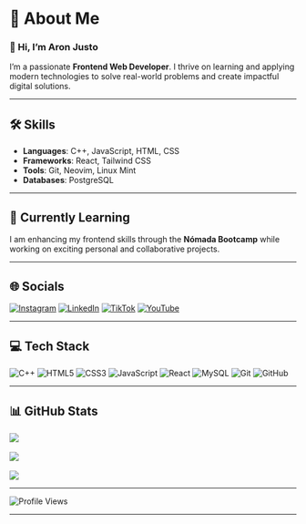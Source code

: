 # 💫 About Me

### 👋 Hi, I’m Aron Justo

I’m a passionate **Frontend Web Developer**. I thrive on learning and applying modern technologies to solve real-world problems and create impactful digital solutions.

---

## 🛠️ Skills

- **Languages**: C++, JavaScript, HTML, CSS  
- **Frameworks**: React, Tailwind CSS  
- **Tools**: Git, Neovim, Linux Mint  
- **Databases**: PostgreSQL  

---

## 🌱 Currently Learning

I am enhancing my frontend skills through the **Nómada Bootcamp** while working on exciting personal and collaborative projects.

---

## 🌐 Socials

[![Instagram](https://img.shields.io/badge/Instagram-%23E4405F.svg?logo=Instagram&logoColor=white)](https://instagram.com/aronchoque)  [![LinkedIn](https://img.shields.io/badge/LinkedIn-%230077B5.svg?logo=linkedin&logoColor=white)](https://linkedin.com/in/aronjusto)  [![TikTok](https://img.shields.io/badge/TikTok-%23000000.svg?logo=TikTok&logoColor=white)](https://tiktok.com/@aron_justo)  [![YouTube](https://img.shields.io/badge/YouTube-%23FF0000.svg?logo=YouTube&logoColor=white)](https://youtube.com/@AronJusto)

---

## 💻 Tech Stack

![C++](https://img.shields.io/badge/c++-%2300599C.svg?style=for-the-badge&logo=c%2B%2B&logoColor=white)  ![HTML5](https://img.shields.io/badge/html5-%23E34F26.svg?style=for-the-badge&logo=html5&logoColor=white)  ![CSS3](https://img.shields.io/badge/css3-%231572B6.svg?style=for-the-badge&logo=css3&logoColor=white)  ![JavaScript](https://img.shields.io/badge/javascript-%23323330.svg?style=for-the-badge&logo=javascript&logoColor=%23F7DF1E)  ![React](https://img.shields.io/badge/react-%2320232a.svg?style=for-the-badge&logo=react&logoColor=%2361DAFB)  ![MySQL](https://img.shields.io/badge/mysql-4479A1.svg?style=for-the-badge&logo=mysql&logoColor=white)  ![Git](https://img.shields.io/badge/git-%23F05033.svg?style=for-the-badge&logo=git&logoColor=white)  ![GitHub](https://img.shields.io/badge/github-%23121011.svg?style=for-the-badge&logo=github&logoColor=white)

---

## 📊 GitHub Stats

![](https://github-readme-stats.vercel.app/api?username=AronJustoC&theme=catppuccin_mocha&hide_border=false&include_all_commits=true&count_private=true)<br/>  
![](https://github-readme-streak-stats.herokuapp.com/?user=AronJustoC&theme=catppuccin_mocha&hide_border=false)<br/>  
![](https://github-readme-stats.vercel.app/api/top-langs/?username=AronJustoC&theme=catppuccin_mocha&hide_border=false&include_all_commits=true&count_private=true&layout=compact)

---

![Profile Views](https://komarev.com/ghpvc/?username=AronJustoC&color=blue)

---

<!-- Proudly created with GPRM ( https://gprm.itsvg.in ) -->
